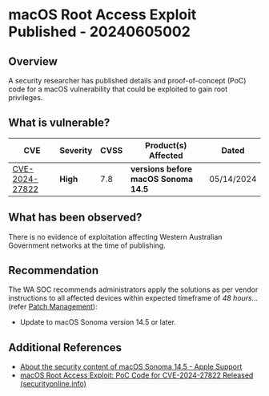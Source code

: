 # macOS Root Access Exploit Published - 20240605002

## Overview

A security researcher has published details and proof-of-concept (PoC) code for a macOS vulnerability that could be exploited to gain root privileges.

## What is vulnerable?

| CVE  | Severity     | CVSS | Product(s) Affected | Dated |
| ---- | ------------ | ---- | ------------------- | ----- |
| [CVE-2024-27822](https://nvd.nist.gov/vuln/detail/CVE-2024-27822) | **High** | 7.8  | **versions before macOS Sonoma 14.5** | 05/14/2024 |

## What has been observed?

There is no evidence of exploitation affecting Western Australian Government networks at the time of publishing.

## Recommendation

The WA SOC recommends administrators apply the solutions as per vendor instructions to all affected devices within expected timeframe of *48 hours...* (refer [Patch Management](../guidelines/patch-management.md)):

- Update to macOS Sonoma version 14.5 or later.

## Additional References

- [About the security content of macOS Sonoma 14.5 - Apple Support](https://support.apple.com/en-us/HT214106)
- [macOS Root Access Exploit: PoC Code for CVE-2024-27822 Released (securityonline.info)](https://securityonline.info/macos-root-access-exploit-poc-code-for-cve-2024-27822-released/)
